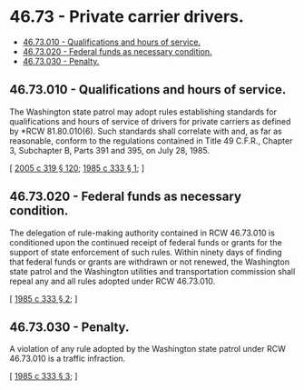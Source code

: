 # 46.73 - Private carrier drivers.
* [46.73.010 - Qualifications and hours of service.](#4673010---qualifications-and-hours-of-service)
* [46.73.020 - Federal funds as necessary condition.](#4673020---federal-funds-as-necessary-condition)
* [46.73.030 - Penalty.](#4673030---penalty)
## 46.73.010 - Qualifications and hours of service.
The Washington state patrol may adopt rules establishing standards for qualifications and hours of service of drivers for private carriers as defined by *RCW 81.80.010(6). Such standards shall correlate with and, as far as reasonable, conform to the regulations contained in Title 49 C.F.R., Chapter 3, Subchapter B, Parts 391 and 395, on July 28, 1985.

\[ [2005 c 319 § 120](https://lawfilesext.leg.wa.gov/biennium/2005-06/Pdf/Bills/Session%20Laws/Senate/5513.SL.pdf?cite=2005%20c%20319%20§%20120); [1985 c 333 § 1](https://leg.wa.gov/CodeReviser/documents/sessionlaw/1985c333.pdf?cite=1985%20c%20333%20§%201); \]

## 46.73.020 - Federal funds as necessary condition.
The delegation of rule-making authority contained in RCW 46.73.010 is conditioned upon the continued receipt of federal funds or grants for the support of state enforcement of such rules. Within ninety days of finding that federal funds or grants are withdrawn or not renewed, the Washington state patrol and the Washington utilities and transportation commission shall repeal any and all rules adopted under RCW 46.73.010.

\[ [1985 c 333 § 2](https://leg.wa.gov/CodeReviser/documents/sessionlaw/1985c333.pdf?cite=1985%20c%20333%20§%202); \]

## 46.73.030 - Penalty.
A violation of any rule adopted by the Washington state patrol under RCW 46.73.010 is a traffic infraction.

\[ [1985 c 333 § 3](https://leg.wa.gov/CodeReviser/documents/sessionlaw/1985c333.pdf?cite=1985%20c%20333%20§%203); \]

